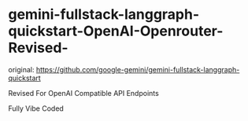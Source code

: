 # gemini-fullstack-langgraph-quickstart-OpenAI-Openrouter-Revised-
original: https://github.com/google-gemini/gemini-fullstack-langgraph-quickstart

Revised For OpenAI Compatible API Endpoints

Fully Vibe Coded
